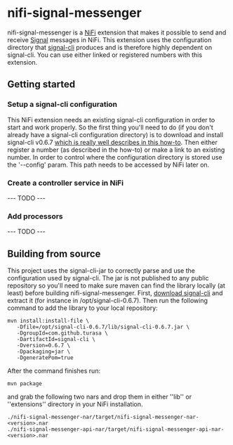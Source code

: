 # nifi-signal-messenger

nifi-signal-messenger is a [NiFi](https://nifi.apache.org) extension that makes it possible to
send and receive [Signal](https://signal.org/) messages in NiFi. This extension uses the configuration directory
that [signal-cli](https://github.com/AsamK/signal-cli) produces and is therefore highly dependent on 
signal-cli. You can use either linked or registered numbers with this extension.

## Getting started

### Setup a signal-cli configuration
This NiFi extension needs an existing signal-cli configuration in order to start and work properly.
So the first thing you'll need to do (if you don't already have a signal-cli configuration directory) is to
download and install signal-cli v0.6.7 [which is really well describes in this how-to](https://github.com/AsamK/signal-cli/wiki/HowToUbuntu).
Then either register a number (as described in the how-to) or make a link to an existing number.
In order to control where the configuration directory is stored use the '--config' param. This
path needs to be accessed by NiFi later on.

### Create a controller service in NiFi
--- TODO ---

### Add processors
--- TODO ---

## Building from source

This project uses the signal-cli-jar to correctly parse and use the configuration used by signal-cli.
The jar is not published to any public repository so you'll need to make sure maven can find
the library locally (at least) before building nifi-signal-messenger. First, [download signal-cli](https://github.com/AsamK/signal-cli/releases) 
and extract it (for instance in /opt/signal-cli-0.6.7). Then run the following command to add the library
to your local repository:

	mvn install:install-file \
	   -Dfile=/opt/signal-cli-0.6.7/lib/signal-cli-0.6.7.jar \
	   -DgroupId=com.github.turasa \
	   -DartifactId=signal-cli \
	   -Dversion=0.6.7 \
	   -Dpackaging=jar \
	   -DgeneratePom=true

After the command finishes run:
 
	mvn package

and grab the following two nars and drop them in either ''lib'' or ''extensions'' directory in your
NiFi installation.

	./nifi-signal-messenger-nar/target/nifi-signal-messenger-nar-<version>.nar 
	./nifi-signal-messenger-api-nar/target/nifi-signal-messenger-api-nar-<version>.nar

